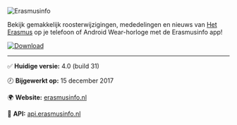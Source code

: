 ![Erasmusinfo](https://erasmusinfo.nl/img/Erasmusinfo-logo-text-v5.png)

Bekijk gemakkelijk roosterwijzigingen, mededelingen en nieuws van [Het Erasmus](https://www.het-erasmus.nl/) op je telefoon of Android Wear-horloge met de Erasmusinfo app!

[![Download](https://erasmusinfo.nl/img/google-play.png)](https://play.google.com/store/apps/details?id=com.wesselperik.erasmusinfo)

---

:white_check_mark: **Huidige versie:** 4.0 (build 31)

:clock8: **Bijgewerkt op:** 15 december 2017

:earth_africa: **Website:** [erasmusinfo.nl](https://erasmusinfo.nl/)

:key: **API:** [api.erasmusinfo.nl](https://api.erasmusinfo.nl/)
